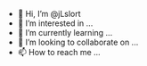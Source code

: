 - 👋 Hi, I’m @jLslort
- 👀 I’m interested in ...
- 🌱 I’m currently learning ...
- 💞️ I’m looking to collaborate on ...
- 📫 How to reach me ...

<!---
jLslort/jLslort is a ✨ special ✨ repository because its `README.md` (this file) appears on your GitHub profile.
You can click the Preview link to take a look at your changes.
--->
